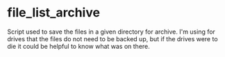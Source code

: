 # file_list_archive

Script used to save the files in a given directory for archive. I'm using for drives that the files do not need to be backed up, but if the drives were to die it could be helpful to know what was on there.

